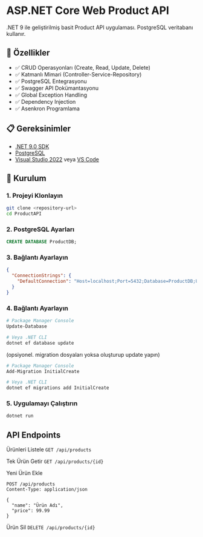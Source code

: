 # ASP.NET Core Web Product API

.NET 9 ile geliştirilmiş basit Product API uygulaması. PostgreSQL veritabanı kullanır.

## 🚀 Özellikler

- ✅ CRUD Operasyonları (Create, Read, Update, Delete)
- ✅ Katmanlı Mimari (Controller-Service-Repository)
- ✅ PostgreSQL Entegrasyonu
- ✅ Swagger API Dokümantasyonu
- ✅ Global Exception Handling
- ✅ Dependency Injection
- ✅ Asenkron Programlama

## 📋 Gereksinimler

- [.NET 9.0 SDK](https://dotnet.microsoft.com/download)
- [PostgreSQL](https://www.postgresql.org/download/)
- [Visual Studio 2022](https://visualstudio.microsoft.com/) veya [VS Code](https://code.visualstudio.com/)

## 🔧 Kurulum

### 1. Projeyi Klonlayın

```bash
git clone <repository-url>
cd ProductAPI
```

### 2. PostgreSQL Ayarları
```sql
CREATE DATABASE ProductDB;
```

### 3. Bağlantı Ayarlayın

```json
{
  "ConnectionStrings": {
    "DefaultConnection": "Host=localhost;Port=5432;Database=ProductDB;Username=postgres;Password=your_password;"
  }
}
```

### 4. Bağlantı Ayarlayın
```bash
# Package Manager Console
Update-Database

# Veya .NET CLI
dotnet ef database update
```
(opsiyonel. migration dosyaları yoksa oluşturup update yapın)
```bash
# Package Manager Console
Add-Migration InitialCreate

# Veya .NET CLI
dotnet ef migrations add InitialCreate
```

### 5. Uygulamayı Çalıştırın
```bash
dotnet run
```
## API Endpoints
Ürünleri Listele
```GET /api/products```

Tek Ürün Getir
```GET /api/products/{id}```

Yeni Ürün Ekle
```
POST /api/products
Content-Type: application/json

{
  "name": "Ürün Adı",
  "price": 99.99
}
```
Ürün Sil
```DELETE /api/products/{id}```
